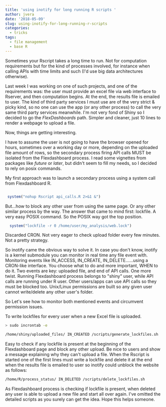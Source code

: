 ```yaml
---
title: 'using inotify for long running R scripts '
author: jvera
date: '2018-05-09'
slug: using-inotify-for-long-running-r-scripts
categories:
  - tricks
tags:
  - file management
  - base R
---
```


Sometimes your Rscript takes a long time to run. Not for computation requirements but for the kind of processes involved, for instance when calling APIs with time limits and such (I'd use big data architectures otherwise).

Last week I was working on one of such projects, and one of the requirements was: the user must provide an excel file via web interface to Rserver, and then computation begins. At the end, the results file is emailed to user. The kind of third party services I must use are of the very strict & picky kind, so no one can use the app (or any other process) to call the very same third party services meanwhile. I'm not very fond of Shiny so I decided to go the *FlexDashboards* path. Simpler and cleaner, just 10 lines to render a webpage to upload a file.

Now, things are getting interesting.

I have to assume the user is not going to have the browser opened for hours, sometimes over a working day or more, depending on the uploaded file amount of rows, so the secondary process firing API calls MUST be isolated from the Flexdashboard process.  I read some vignettes from packages like *future* or *later*, but didn't seem to fill my needs, so I decided to rely on posix commands.

My first approach was to launch a secondary process using a system call from Flexdashboard R.

```r

 system("nohup Rscript api_calls.R 2>&1 &")

```
But...how to block any other user from using the same page. Or any other similar process by the way. The answer that came to mind first: lockfile. A very easy POSIX command. So the POSIX way got the top position.

```r
  system("lockfile -r 0 /home/user/my_analysis/web.lock")

```

Discarded CRON. Not very eager to check upload folder every few minutes. Not a pretty strategy.

So inotify came the obvious way to solve it. In case you don't know, inotify is a kernel submodule you can monitor in real time any file event with. Monitoring events like IN_ACCESS, IN_CREATE, IN_DELETE......using a CRON-like interface. You choose what to do and more important, WHEN to do it. Two events are key: uploaded file, and end of API calls.
One more twist. Running Flexdashboard process belongs to "shiny" user, while API calls are running under R user. Other users/apps can use API calls so they must be blocked too. Unix/Linux permissions are built so any given user cannot write/delete any other user's folder.

So Let's see how to monitor both mentioned events and circumvent permission issues.

To write lockfiles for every user when a new Excel file is uploaded.

```bash
> sudo incrontab -e

/home/shiny/uploaded_files/ IN_CREATED /scripts/generate_lockfiles.sh

```

Easy to check if any lockfile is present at the beginning of the Flexdashboard page and block any other upload. Be nice to users and show a message explaining why they can't upload a file.
When the Rscript is started one of the first lines must write a lockfile and delete it at the end when the results file is emailed to user so inotify could unblock the website as follows:

```bash
/home/R/process_status/ IN_DELETED /scripts/delete_lockfiles.sh

```
As Flexdashboard process is checking if lockfile is present, when deleted any user is able to upload a new file and start all over again.
I've omitted the detailed scripts as you surely can get the idea. Hope this helps someone.

